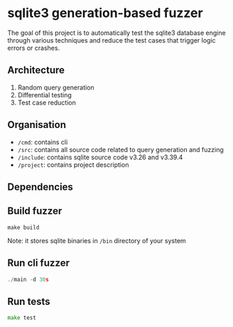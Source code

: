 # sqlite3 generation-based fuzzer

The goal of this project is to automatically test
the sqlite3 database engine through various techniques
and reduce the test cases that trigger logic errors or
crashes.

## Architecture

1. Random query generation
2. Differential testing 
3. Test case reduction 

## Organisation

* `/cmd`: contains cli
* `/src`: contains all source code related to query generation and fuzzing
* `/include`: contains sqlite source code v3.26 and v3.39.4
* `/project`: contains project description

## Dependencies

## Build fuzzer

```
make build
```
Note: it stores sqlite binaries in `/bin` directory of your system

## Run cli fuzzer

```go
./main -d 30s
```

## Run tests

```go
make test
```
